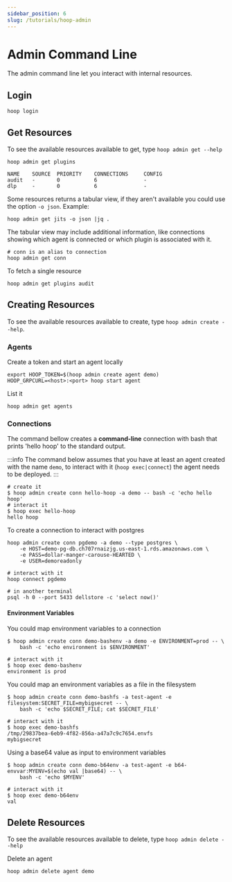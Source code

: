 ```yaml
---
sidebar_position: 6
slug: /tutorials/hoop-admin
---
```


# Admin Command Line

The admin command line let you interact with internal resources.

## Login

```shell
hoop login
```

## Get Resources

To see the available resources available to get, type `hoop admin get --help`


```shell
hoop admin get plugins
```
```
NAME	SOURCE	PRIORITY	CONNECTIONS	    CONFIG
audit	-	    0		    6		        -
dlp	    -	    0		    6		        -
```

Some resources returns a tabular view, if they aren't available you could use the option `-o json`. Example:

```shell
hoop admin get jits -o json |jq .
```

The tabular view may include additional information, like connections showing which agent is connected or which plugin is associated with it.

```shell
# conn is an alias to connection
hoop admin get conn
```

To fetch a single resource

```shell
hoop admin get plugins audit
```

## Creating Resources

To see the available resources available to create, type `hoop admin create --help`.


### Agents

Create a token and start an agent locally

```shell
export HOOP_TOKEN=$(hoop admin create agent demo)
HOOP_GRPCURL=<host>:<port> hoop start agent
```

List it

```shell
hoop admin get agents
```

### Connections

The command bellow creates a **command-line** connection with bash that prints 'hello hoop' to the standard output.

:::info
The command below assumes that you have at least an agent created with the name `demo`, to interact with it (`hoop exec|connect`) the agent needs to be deployed.
:::

```shell
# create it
$ hoop admin create conn hello-hoop -a demo -- bash -c 'echo hello hoop'
# interact it
$ hoop exec hello-hoop
hello hoop
```

To create a connection to interact with postgres

```shell
hoop admin create conn pgdemo -a demo --type postgres \
    -e HOST=demo-pg-db.ch707rnaizjg.us-east-1.rds.amazonaws.com \
    -e PASS=dollar-manger-carouse-HEARTED \
    -e USER=demoreadonly

# interact with it
hoop connect pgdemo

# in another terminal
psql -h 0 --port 5433 dellstore -c 'select now()'
```

#### Environment Variables

You could map environment variables to a connection

```shell
$ hoop admin create conn demo-bashenv -a demo -e ENVIRONMENT=prod -- \
    bash -c 'echo environment is $ENVIRONMENT'

# interact with it
$ hoop exec demo-bashenv
environment is prod
```

You could map an environment variables as a file in the filesystem

```shell
$ hoop admin create conn demo-bashfs -a test-agent -e filesystem:SECRET_FILE=mybigsecret -- \
    bash -c 'echo $SECRET_FILE; cat $SECRET_FILE'

# interact with it
$ hoop exec demo-bashfs
/tmp/29837bea-6eb9-4f82-856a-a47a7c9c7654.envfs
mybigsecret
```

Using a base64 value as input to environment variables


```shell
$ hoop admin create conn demo-b64env -a test-agent -e b64-envvar:MYENV=$(echo val |base64) -- \
    bash -c 'echo $MYENV'

# interact with it
$ hoop exec demo-b64env
val
```

## Delete Resources

To see the available resources available to delete, type `hoop admin delete --help`

Delete an agent

```shell
hoop admin delete agent demo
```
